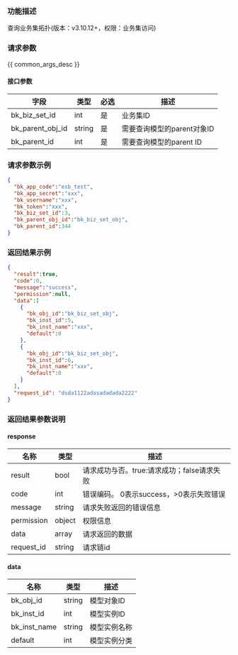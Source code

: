 ### 功能描述

查询业务集拓扑(版本：v3.10.12+，权限：业务集访问)

### 请求参数

{{ common_args_desc }}

#### 接口参数

| 字段      |  类型      | 必选   |  描述      |
|-----------|------------|--------|------------|
| bk_biz_set_id    | int    | 是 | 业务集ID |
| bk_parent_obj_id | string | 是 | 需要查询模型的parent对象ID |
| bk_parent_id     | int    | 是 | 需要查询模型的parent ID |

### 请求参数示例

```json
{
  "bk_app_code":"esb_test",
  "bk_app_secret":"xxx",
  "bk_username":"xxx",
  "bk_token":"xxx",
  "bk_biz_set_id":3,
  "bk_parent_obj_id":"bk_biz_set_obj",
  "bk_parent_id":344
}
```

### 返回结果示例

```json
{
  "result":true,
  "code":0,
  "message":"success",
  "permission":null,
  "data":[
    {
      "bk_obj_id":"bk_biz_set_obj",
      "bk_inst_id":5,
      "bk_inst_name":"xxx",
      "default":0
    },
    {
      "bk_obj_id":"bk_biz_set_obj",
      "bk_inst_id":6,
      "bk_inst_name":"xxx",
      "default":0
    }
  ],
  "request_id": "dsda1122adasadadada2222"
}
```

### 返回结果参数说明
#### response

| 名称    | 类型   | 描述                                    |
| ------- | ------ | ------------------------------------- |
| result  | bool   | 请求成功与否。true:请求成功；false请求失败 |
| code    | int    | 错误编码。 0表示success，>0表示失败错误    |
| message | string | 请求失败返回的错误信息                    |
| permission    | object | 权限信息    |
| data    | array | 请求返回的数据                           |
| request_id    | string | 请求链id    |

#### data

| 名称    | 类型   | 描述              |
| ------- | ------ | --------------- |
| bk_obj_id  | string   | 模型对象ID  |
| bk_inst_id    | int    | 模型实例ID   |
| bk_inst_name | string | 模型实例名称   |
| default    | int | 模型实例分类    |


